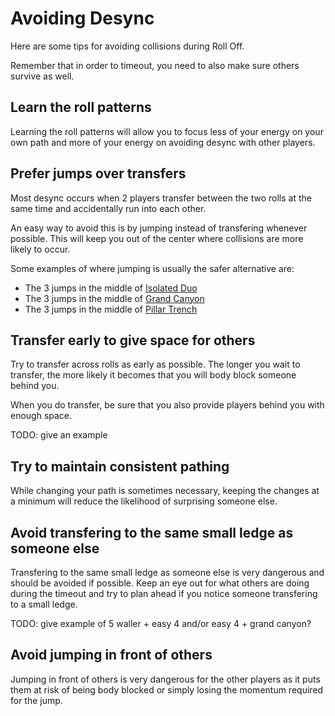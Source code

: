 # Avoiding Desync

Here are some tips for avoiding collisions during Roll Off.

Remember that in order to timeout, you need to also make sure others survive as well.

## Learn the roll patterns

Learning the roll patterns will allow you to focus less of your energy on your own path and more of your energy on avoiding desync with other players.

## Prefer jumps over transfers

Most desync occurs when 2 players transfer between the two rolls at the same time and accidentally run into each other.

An easy way to avoid this is by jumping instead of transfering whenever possible. This will keep you out of the center where collisions are more likely to occur.

Some examples of where jumping is usually the safer alternative are:

* The 3 jumps in the middle of [Isolated Duo](../rolls/isolated-duo.md)
* The 3 jumps in the middle of [Grand Canyon](../rolls/grand-canyon.md)
* The 3 jumps in the middle of [Pillar Trench](../rolls/pillar-trench.md)

## Transfer early to give space for others

Try to transfer across rolls as early as possible. The longer you wait to transfer, the more likely it becomes that you will body block someone behind you.

When you do transfer, be sure that you also provide players behind you with enough space.

TODO: give an example

## Try to maintain consistent pathing

While changing your path is sometimes necessary, keeping the changes at a minimum will reduce the likelihood of surprising someone else.

## Avoid transfering to the same small ledge as someone else

Transfering to the same small ledge as someone else is very dangerous and should be avoided if possible. Keep an eye out for what others are doing during the timeout and try to plan ahead if you notice someone transfering to a small ledge.

TODO: give example of 5 waller + easy 4 and/or easy 4 + grand canyon?

## Avoid jumping in front of others

Jumping in front of others is very dangerous for the other players as it puts them at risk of being body blocked or simply losing the momentum required for the jump.
